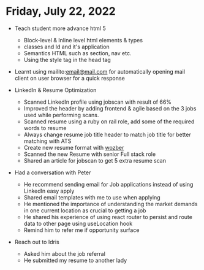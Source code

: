 # Friday, July 22, 2022

- Teach student more advance html 5
	- Block-level & Inline level html elements & types
	- classes and Id and it's application
	- Semantics HTML such as section, nav etc.
	- Using the style tag in the head tag
- Learnt using mailito:email@mail.com for automatically opening mail client on user browser for a quick response

- LinkedIn & Resume Optimization
	- Scanned LinkedIn profile using jobscan with result of 66%
	- Improved the header by adding frontend & agile based on the 3 jobs used while performing scans.
	- Scanned resume using a ruby on rail role, add some of the required words to resume
	- Always change resume job title header to match job title for better matching with ATS
	- Create new resume format with [wozber](https://www.wozber.com/en-us)
	- Scanned the new Resume with senior Full stack role
	- Shared an article for jobscan to get 5 extra resume scan
- Had a conversation with Peter
	- He recommend sending email for Job applications instead of using LinkedIn easy apply
	- Shared email templates with me to use when applying
	- He mentioned the importance of understanding the market demands in one current location as crucial to getting a job
	- He shared his experience of using react router to persist and route data to other page using useLocation hook
	- Remind him to refer me if opportunity surface
- Reach out to Idris
	- Asked him about the job referral
	- He submitted my resume to another lady